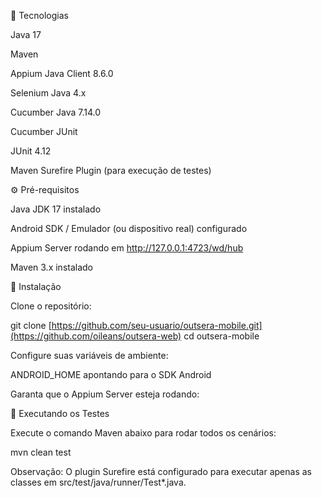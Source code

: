 🚀 Tecnologias

Java 17

Maven

Appium Java Client 8.6.0

Selenium Java 4.x

Cucumber Java 7.14.0

Cucumber JUnit

JUnit 4.12

Maven Surefire Plugin (para execução de testes)


⚙️ Pré-requisitos

Java JDK 17 instalado

Android SDK / Emulador (ou dispositivo real) configurado

Appium Server rodando em http://127.0.0.1:4723/wd/hub

Maven 3.x instalado

🔧 Instalação

Clone o repositório:

git clone [https://github.com/seu-usuario/outsera-mobile.git](https://github.com/oileans/outsera-web)
cd outsera-mobile

Configure suas variáveis de ambiente:

ANDROID_HOME apontando para o SDK Android

Garanta que o Appium Server esteja rodando:

🏃 Executando os Testes

Execute o comando Maven abaixo para rodar todos os cenários:

mvn clean test

Observação: O plugin Surefire está configurado para executar apenas as classes em src/test/java/runner/Test*.java.

